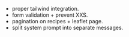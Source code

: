 - proper tailwind integration.
- form validation + prevent XXS.
- pagination on recipes + leaflet page.
- split system prompt into separate messages.
